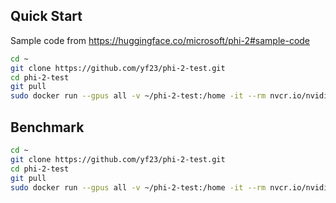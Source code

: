 ## Quick Start
Sample code from https://huggingface.co/microsoft/phi-2#sample-code

```bash
cd ~
git clone https://github.com/yf23/phi-2-test.git
cd phi-2-test
git pull
sudo docker run --gpus all -v ~/phi-2-test:/home -it --rm nvcr.io/nvidia/pytorch:23.09-py3 /bin/bash -c "python -m pip install git+https://github.com/huggingface/transformers && python /home/phi-2-qa-with-context.py"
```

## Benchmark
```bash
cd ~
git clone https://github.com/yf23/phi-2-test.git
cd phi-2-test
git pull
sudo docker run --gpus all -v ~/phi-2-test:/home -it --rm nvcr.io/nvidia/pytorch:23.09-py3 /bin/bash -c "python -m pip install git+https://github.com/huggingface/transformers && python /home/phi-2-benchmark.py"
```

